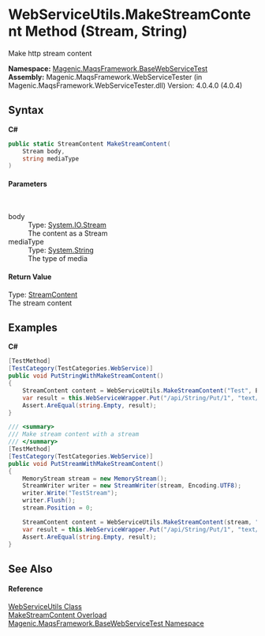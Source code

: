 # WebServiceUtils.MakeStreamContent Method (Stream, String)
 

Make http stream content

**Namespace:**&nbsp;<a href="#/MAQS_4/WebServices_AUTOGENERATED/Magenic-MaqsFramework-BaseWebServiceTest_Namespace">Magenic.MaqsFramework.BaseWebServiceTest</a><br />**Assembly:**&nbsp;Magenic.MaqsFramework.WebServiceTester (in Magenic.MaqsFramework.WebServiceTester.dll) Version: 4.0.4.0 (4.0.4)

## Syntax

**C#**<br />
``` C#
public static StreamContent MakeStreamContent(
	Stream body,
	string mediaType
)
```


#### Parameters
&nbsp;<dl><dt>body</dt><dd>Type: <a href="http://msdn2.microsoft.com/en-us/library/8f86tw9e" target="_blank">System.IO.Stream</a><br />The content as a Stream</dd><dt>mediaType</dt><dd>Type: <a href="http://msdn2.microsoft.com/en-us/library/s1wwdcbf" target="_blank">System.String</a><br />The type of media</dd></dl>

#### Return Value
Type: <a href="http://msdn2.microsoft.com/en-us/library/hh138119" target="_blank">StreamContent</a><br />The stream content

## Examples

**C#**<br />
``` C#
[TestMethod]
[TestCategory(TestCategories.WebService)]
public void PutStringWithMakeStreamContent()
{
    StreamContent content = WebServiceUtils.MakeStreamContent("Test", Encoding.UTF8, "text/plain");
    var result = this.WebServiceWrapper.Put("/api/String/Put/1", "text/plain", content, true);
    Assert.AreEqual(string.Empty, result);
}

/// <summary>
/// Make stream content with a stream
/// </summary>
[TestMethod]
[TestCategory(TestCategories.WebService)]
public void PutStreamWithMakeStreamContent()
{
    MemoryStream stream = new MemoryStream();
    StreamWriter writer = new StreamWriter(stream, Encoding.UTF8);
    writer.Write("TestStream");
    writer.Flush();
    stream.Position = 0;

    StreamContent content = WebServiceUtils.MakeStreamContent(stream, "text/plain");
    var result = this.WebServiceWrapper.Put("/api/String/Put/1", "text/plain", content, true);
    Assert.AreEqual(string.Empty, result);
}
```


## See Also


#### Reference
<a href="#/MAQS_4/WebServices_AUTOGENERATED/WebServiceUtils_Class">WebServiceUtils Class</a><br /><a href="#/MAQS_4/WebServices_AUTOGENERATED/WebServiceUtils-MakeStreamContent_Method">MakeStreamContent Overload</a><br /><a href="#/MAQS_4/WebServices_AUTOGENERATED/Magenic-MaqsFramework-BaseWebServiceTest_Namespace">Magenic.MaqsFramework.BaseWebServiceTest Namespace</a><br />